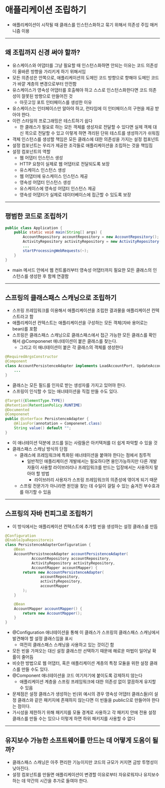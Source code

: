 # 애플리케이션 조립하기

- 애플리케이션이 시작될 때 클래스를 인스턴스화하고 묶기 위해서 의존성 주입 매커니즘 이용

-------

## 왜 조립까지 신경 써야 할까?

- 유스케이스와 어댑터를 그냥 필요할 때 인스턴스화하면 안되는 이유는 코드 의존성이 올바른 방향을 가리키게 하기 위해서임
- 모든 의존성은 안쪽으로, 애플리케이션의 도메인 코드 방향으로 향해야 도메인 코드가 바깥 계층의 변경으로부터 안전함
- 유스케이스가 영속성 어댑터를 호출해야 하고 스스로 인스턴스화한다면 코드 의존성이 잘못된 방향으로 만들어진 것
  - 아웃고잉 포트 인터페이스를 생성한 이유
- 유스케이스는 인터페이스만 알아야 하고, 런타임에 이 인터페이스의 구현을 제공 받아야 한다.
- 이런 스타일의 프로그래밍은 테스트하기 쉽다
  - 한 클래스가 필요로 하는 모든 객체를 생성자로 전달할 수 있다면 실제 객체 대신 목으로 전달할 수 있고
  이렇게 하면 격리된 단위 테스트를 생성하기가 쉬워짐
- 객체 인스턴스를 생성할 책임은 모든 클래스에 대한 의존성을 가지는 설정 컴포넌트
- 설정 컴포넌트는 우리가 제공한 조각들로 애플리케이션을 조립하는 것을 책임짐
- 설정 컴포넌트의 역할
  - 웹 어댑터 인스턴스 생성
  - HTTP 요청이 실제로 웹 어댑터로 전달되도록 보장
  - 유스케이스 인스턴스 생성
  - 웹 어댑터에 유스케이스 인스턴스 제공
  - 영속성 어댑터 인스턴스 생성
  - 유스케이스에 영속성 어댑터 인스턴스 제공
  - 영속성 어댑터가 실제로 데이터베이스에 접근할 수 있도록 보장

-------------

## 평범한 코드로 조립하기

```java
public class Application {
    public static void main(String[] args) {
        AccountRepository accountRepository = new AccountRepository();
        ActivityRepository activityRepository = new ActivityRepository();
        ...
        startProcessingWebRequests(~);
    }
}
```
- main 메서드 안에서 웹 컨트롤러부터 영속성 어댑터까지 필요한 모든 클래스의 인스턴스를 생성한 후 함께 연결함

-------------

## 스프링의 클래스패스 스캐닝으로 조립하기

- 스프링 프레임워크를 이용해서 애플리케이션을 조립한 결과물을 애플리케이션 컨텍스트라고 함
- 애플리케이션 컨텍스트는 애플리케이션을 구성하는 모든 객체(자바 용어로는 bean)를 포함
- 스프링은 클래스패스 스캐닝으로 클래스패스에서 접근 가능한 모든 클래스를 확인해서 @Componenet 애너테이션이 붙은 클래스를 찾는다.
  - 그리고 이 애너테이션이 붙은 각 클래스의 객체를 생성한다
```java
@RequiredArgsConstructor
@Component
class AccountPersistenceAdapter implements LoadAccountPort, UpdateAccountStatePort {
    ...
}
```
- 클래스는 모든 필드를 인자로 받는 생성자를 가지고 있어야 한다.
- 스프링이 인식할 수 있는 애너테이션을 직접 만들 수도 있다.

```java
@Target({ElementType.TYPE})
@Retention(RetentionPolicy.RUNTIME)
@Documented
@Componenet
public @interface PersistenceAdapter {
    @AliasFor(annotation = Componenet.class)
    String value() default "";
}
```
- 이 애너테이션 덕분에 코드를 읽는 사람들은 아키텍처를 더 쉽게 파악할 수 있을 것
- 클래스패스 스캐닝 방식의 단점
  - 클래스에 프레임워크에 특화된 애너테이션을 붙여야 한다는 점에서 침투적
    - 일반적인 애플리케이션 개발에서는 필요하다면 용인가능하지만 다른 개발자들이 사용할 라이브러리나 프레임워크를 만드는 입장에서는 사용하지 말아야 할 방법
      - 라이브러리 사용자가 스프링 프레임워크의 의존성에 엮이게 되기 때문
  - 스프링 전문가가 아니라면 원인을 찾는 데 수일이 걸릴 수 있는 숨겨진 부수효과를 야기할 수 있음

-------------

## 스프링의 자바 컨피그로 조립하기

- 이 방식에서는 애플리케이션 컨텍스트에 추가할 빈을 생성하는 설정 클래스를 만듬

```java
@Configuration
@EnableJpaRepositoreis
class PersistenceAdapterConfiguration {
    @Bean
    AccountPersistneceAdapter accountPersistenceAdapter(
            AccountRepository accountRepository,
            ActivityRepository activityRepository,
            AccountMapper accountMapper) {
        return new AccountPersistenceAdapter(
                accountRepository,
                activityRepository,
                accountMapper
        );
    }

    @Bean
    AccountMapper accountMapper() {
        return new AccountMapper();
    }
}
```

- @Configuration 애너테이션을 통해 이 클래스가 스프링의 클래스패스 스캐닝에서 발견해야 할 설정 클래스임을 표시
  - 여전히 클래스패스 스캐닝을 사용하고 있는 것이긴 함
- 모든 빈을 가져오는 대신 설정 클래스만 선택하기 때문에 해로운 마법이 일어날 확률이 줄어듬
- 비슷한 방법으로 웹 어댑터, 혹은 애플리케이션 계층의 특정 모듈을 위한 설정 클래스를 만들 수도 있다.
- @Component 애너테이션을 코드 여기저기에 붙이도록 강제하지 않는다
  - 애플리케이션 계층을 스프링 프레임워크에 대한 의존성 없이 깔끔하게 유지할 수 있음
- 문제점은 설정 클래스가 생성하는 빈(위 예시의 경우 영속성 어댑터 클래스들)이 설정 클래스와 같은 패키지에 존재하지 않는다면 이 빈들을
public으로 만들어야 한다는 점이다.
- 가시성을 제한하기 위해 패키지를 모듈 경계로 사용하고 각 패키지 안에 전용 설정 클래스를 만들 수는 있으나 이렇게 하면 하위 패키지를 사용할 수 없다

---------------

## 유지보수 가능한 소프트웨어를 만드는 데 어떻게 도움이 될까?

- 클래스패스 스캐닝은 아주 편리한 기능이지만 코드의 규모가 커지면 금방 투명성이 낮아진다.
- 설정 컴포넌트를 만들면 애플리케이션이 변경할 이유로부터 자유로워지나 유지보수하는 데 약간의 시간을 추가로 들여야 한다.